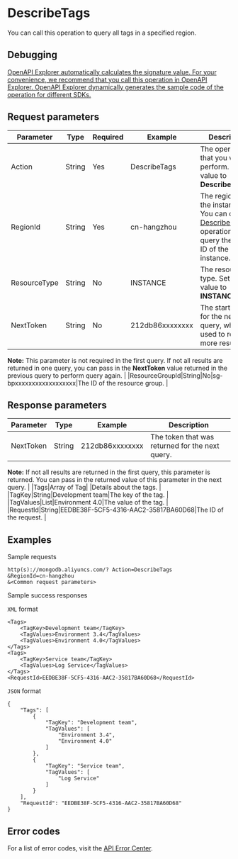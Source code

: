 # DescribeTags

You can call this operation to query all tags in a specified region.

## Debugging

[OpenAPI Explorer automatically calculates the signature value. For your convenience, we recommend that you call this operation in OpenAPI Explorer. OpenAPI Explorer dynamically generates the sample code of the operation for different SDKs.](https://api.aliyun.com/#product=Dds&api=DescribeTags&type=RPC&version=2015-12-01)

## Request parameters

|Parameter|Type|Required|Example|Description|
|---------|----|--------|-------|-----------|
|Action|String|Yes|DescribeTags|The operation that you want to perform. Set the value to **DescribeTags**. |
|RegionId|String|Yes|cn-hangzhou|The region ID of the instance. You can call the [DescribeRegions](~~61933~~) operation to query the region ID of the instance. |
|ResourceType|String|No|INSTANCE|The resource type. Set the value to **INSTANCE**. |
|NextToken|String|No|212db86xxxxxxxx|The start token for the next query, which is used to return more results.

**Note:** This parameter is not required in the first query. If not all results are returned in one query, you can pass in the **NextToken** value returned in the previous query to perform query again. |
|ResourceGroupId|String|No|sg-bpxxxxxxxxxxxxxxxxxx|The ID of the resource group. |

## Response parameters

|Parameter|Type|Example|Description|
|---------|----|-------|-----------|
|NextToken|String|212db86xxxxxxxx|The token that was returned for the next query.

**Note:** If not all results are returned in the first query, this parameter is returned. You can pass in the returned value of this parameter in the next query. |
|Tags|Array of Tag| |Details about the tags. |
|TagKey|String|Development team|The key of the tag. |
|TagValues|List|Environment 4.0|The value of the tag. |
|RequestId|String|EEDBE38F-5CF5-4316-AAC2-35817BA60D68|The ID of the request. |

## Examples

Sample requests

```
http(s)://mongodb.aliyuncs.com/? Action=DescribeTags
&RegionId=cn-hangzhou
&<Common request parameters>
```

Sample success responses

`XML` format

```
<Tags>
    <TagKey>Development team</TagKey>
    <TagValues>Environment 3.4</TagValues>
    <TagValues>Environment 4.0</TagValues>
</Tags>
<Tags>
    <TagKey>Service team</TagKey>
    <TagValues>Log Service</TagValues>
</Tags>
<RequestId>EEDBE38F-5CF5-4316-AAC2-35817BA60D68</RequestId>
```

`JSON` format

```
{
    "Tags": [
        {
            "TagKey": "Development team",
            "TagValues": [
                "Environment 3.4",
                "Environment 4.0"
            ]
        },
        {
            "TagKey": "Service team",
            "TagValues": [
                "Log Service"
            ]
        }
    ],
    "RequestId": "EEDBE38F-5CF5-4316-AAC2-35817BA60D68"
}
```

## Error codes

For a list of error codes, visit the [API Error Center](https://error-center.alibabacloud.com/status/product/Dds).

